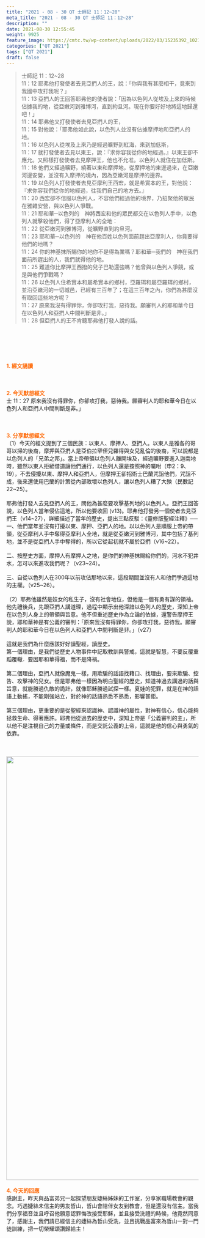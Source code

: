 ```yaml
---
title: "2021 - 08 - 30 QT 士師記 11：12~28"
meta_title: "2021 - 08 - 30 QT 士師記 11：12~28"
description: ""
date: 2021-08-30 12:55:45
weight: 9925
feature_image: https://cmtc.tw/wp-content/uploads/2022/03/15235392_10211799862337740_180693556567566654_o-1.webp
categories: ["QT 2021"]
tags: ["QT 2021"]
draft: false
---
```


<blockquote>士師記 11：12~28<br />
11：12 耶弗他打發使者去見亞捫人的王，說：「你與我有甚麼相干，竟來到我國中攻打我呢？」<br />
11：13 亞捫人的王回答耶弗他的使者說：「因為以色列人從埃及上來的時候佔據我的地，從亞嫩河到雅博河，直到約旦河。現在你要好好地將這地歸還吧！」<br />
11：14 耶弗他又打發使者去見亞捫人的王，<br />
11：15 對他說：「耶弗他如此說，以色列人並沒有佔據摩押地和亞捫人的地。<br />
11：16 以色列人從埃及上來乃是經過曠野到紅海，來到加低斯，<br />
11：17 就打發使者去見以東王，說：『求你容我從你的地經過。』以東王卻不應允。又照樣打發使者去見摩押王，他也不允准。以色列人就住在加低斯。<br />
11：18 他們又經過曠野，繞著以東和摩押地，從摩押地的東邊過來，在亞嫩河邊安營，並沒有入摩押的境內，因為亞嫩河是摩押的邊界。<br />
11：19 以色列人打發使者去見亞摩利王西宏，就是希實本的王，對他說：『求你容我們從你的地經過，往我們自己的地方去。』<br />
11：20 西宏卻不信服以色列人，不容他們經過他的境界，乃招聚他的眾民在雅雜安營，與以色列人爭戰。<br />
11：21 耶和華─以色列的　神將西宏和他的眾民都交在以色列人手中，以色列人就擊殺他們，得了亞摩利人的全地：<br />
11：22 從亞嫩河到雅博河，從曠野直到約旦河。<br />
11：23 耶和華─以色列的　神在他百姓以色列面前趕出亞摩利人，你竟要得他們的地嗎？<br />
11：24 你的神基抹所賜你的地你不是得為業嗎？耶和華─我們的　神在我們面前所趕出的人，我們就得他的地。<br />
11：25 難道你比摩押王西撥的兒子巴勒還強嗎？他曾與以色列人爭競，或是與他們爭戰嗎？<br />
11：26 以色列人住希實本和屬希實本的鄉村，亞羅珥和屬亞羅珥的鄉村，並沿亞嫩河的一切城邑，已經有三百年了；在這三百年之內，你們為甚麼沒有取回這些地方呢？<br />
11：27 原來我沒有得罪你，你卻攻打我，惡待我。願審判人的耶和華今日在以色列人和亞捫人中間判斷是非。」<br />
11：28 但亞捫人的王不肯聽耶弗他打發人說的話。</blockquote><br />
&nbsp;<br />
<br />
&nbsp;<br />
<br />
<span style="color: #ff6600;"><strong>1. </strong><strong>經文誦讀</strong></span><br />
<br />
<span style="color: #ff6600;"><strong> </strong></span><br />
<br />
<span style="color: #ff6600;"><strong>2. 今天默想</strong><strong>經文<br />
</strong></span>士 11：27 原來我沒有得罪你，你卻攻打我，惡待我。願審判人的耶和華今日在以色列人和亞捫人中間判斷是非。」<br />
<br />
&nbsp;<br />
<br />
<span style="color: #ff6600;"><strong>3. 分享默想經文<br />
</strong></span>（1）今天的經文提到了三個民族：以東人、摩押人、亞捫人。以東人是雅各的哥哥以掃的後裔，摩押與亞捫人是亞伯拉罕侄兒羅得與女兒亂倫的後裔，可以說都是以色列人的「兄弟之邦」。當上帝帶領以色列人離開埃及，經過曠野要進入迦南地時，雖然以東人拒絕借道讓他們通行，以色列人還是按照神的囑咐（申2：9、19），不去侵擾以東、摩押人和亞捫人，但摩押王卻招術士巴蘭咒詛他們，咒詛不成，後來還使用巴蘭的計策從內部敗壞以色列人，讓以色列人糟了大殃（民數記22~25）。<br />
<br />
耶弗他打發人去見亞捫人的王，問他為甚麼要攻擊基列地的以色列人。亞捫王回答說，以色列人當年侵佔這地，所以他要收回 (v13)。耶弗他打發另一個使者去見亞捫王（v14~27），詳細描述了當年的歷史，提出三點反駁：《靈修版聖經注釋》──<br />
一、他們當年並沒有打擾以東、摩押、亞捫人的地。以以色列人是順服上帝的帶領，從亞摩利人手中奪得亞摩利人全地，就是從亞嫩河到雅博河，其中包括了基列地，並不是從亞捫人手中奪得的，所以它從起初就不屬於亞捫（v16~22）。<br />
<br />
二、按歷史方面，摩押人有摩押人之地，是你們的神基抹賜給你們的，河水不犯井水，怎可以來進攻我們呢？（v23~24）。<br />
<br />
三、自從以色列人在300年以前攻佔那地以來，這段期間並沒有人和他們爭過這地的主權。（v25~26）。<br />
<br />
（2）耶弗他雖然是妓女的私生子，沒有社會地位，但他是一個有勇有謀的領袖。他先禮後兵，先跟亞捫人講道理，過程中顯示出他深諳以色列人的歷史，深知上帝在以色列人身上的帶領與旨意。他不但重述歷史作為立論的依據，還警告摩押王說，耶和華神是有公義的審判：「原來我沒有得罪你，你卻攻打我，惡待我。願審判人的耶和華今日在以色列人和亞捫人中間判斷是非。」（v27）<br />
<br />
這就是我們為什麼應該好好讀聖經，讀歷史。<br />
第一個理由，是我們從歷史人物事件中記取教訓與警戒，這就是智慧，不要反覆重蹈覆轍．要因耶和華得福，而不是降禍。<br />
<br />
第二個理由，亞捫人就像魔鬼一樣，用欺騙的話語找藉口、找理由，要來欺騙、控告、攻擊神的兒女。但是耶弗他一樣因為明白聖經的歷史，知道神過去講過的話與旨意，就能勝過仇敵的詭計，就像耶穌勝過試探一樣。夏娃的犯罪，就是在神的話語上動搖，不能剛強站立，對於神的話語熟悉不熟悉，影響甚鉅。<br />
<br />
第三個理由，更重要的是從聖經來認識神、認識神的屬性，對神有信心，信心能夠拯救生命、得著應許。耶弗他從過去的歷史中，深知上帝是「公義審判的主」，所以他不是注視自己的力量或條件，而是交託公義的上帝，這就是他的信心與勇氣的依靠。<br />
<br />
&nbsp;<br />
<br />
<img class="size-full wp-image-10061 aligncenter" src="https://cmtc.tw/wp-content/uploads/2021/08/20210831.jpg" alt="" width="1477" height="1108" /><br />
<br />
<span style="color: #ff6600;"><strong>4. 今天的回應<br />
</strong></span>感謝主，昨天與品富弟兄一起探望朋友婕絲姊妹的工作室，分享家職場教會的觀念。巧遇婕絲未信主的男友哲山，哲山會陪伴女友到教會，但是還沒有信主。當我們分享福音並且呼召他願意認罪悔改接受耶穌，並且接受洗禮的時候，他竟然同意了，感謝主，我們請已經信主的婕絲為哲山受洗，並且挑戰品富來為哲山一對一門徒訓練，把一切榮耀頌讚歸給主！<br />
<br />
&nbsp;
        